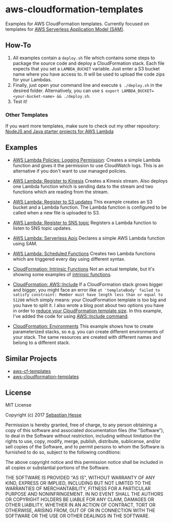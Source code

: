 # aws-cloudformation-templates
Examples for AWS CloudFormation templates.
Currently focused on templates for [AWS Serverless Application Model (SAM)](https://github.com/awslabs/serverless-application-model).


## How-To

1. All examples contain a `deploy.sh` file which contains some steps to package the source code and deploy a CloudFormation stack.
Each file expects that you set a `LAMBDA_BUCKET` variable.
Just enter a S3 bucket name where you have access to.
It will be used to upload the code zips for your Lambdas.
2. Finally, just open your command line and execute `$ ./deploy.sh` in the desired folder.
Alternatively, you can use `$ export LAMBDA_BUCKET=<your-bucket-name> && ./deploy.sh`.
3. Test it!

### Other Templates

If you want more templates, make sure to check out my other repository: [NodeJS and Java starter projects for AWS Lambda](https://github.com/seeebiii/aws-lambda-boilerplate)


## Examples

- [AWS Lambda Policies: Logging Permission](./AWS-Lambda-Policies): 
Creates a simple Lambda function and gives it the permission to use CloudWatch logs.
This is an alternative if you don't want to use managed policies.

- [AWS Lambda: Register to Kinesis](./AWS-Lambda-Register-To-Kinesis)
Creates a Kinesis stream.
Also deploys one Lambda function which is sending data to the stream and two functions which are reading from the stream.

- [AWS Lambda: Register to S3 updates](./AWS-Lambda-Register-To-S3-Updates)
This example creates an S3 bucket and a Lambda function.
The Lambda function is configured to be called when a new file is uploaded to S3.

- [AWS Lambda: Register to SNS topic](./AWS-Lambda-Register-To-SNS-Topic)
Registers a Lambda function to listen to SNS topic updates.

- [AWS Lambda: Serverless Apis](./AWS-Lambda-Serverless-Apis)
Declares a simple AWS Lambda function using SAM.

- [AWS Lambda: Scheduled Functions](./AWS-Lambda-Scheduled-Functions)
Creates two Lambda functions which are triggered every day using different syntax.

- [CloudFormation: Intrinsic Functions](./CloudFormation-Intrinsic-Functions)
Not an actual template, but it's showing some examples of [intrinsic functions](http://docs.aws.amazon.com/AWSCloudFormation/latest/UserGuide/intrinsic-function-reference.html).

- [CloudFormation: AWS::Include](./CloudFormation-AWS-Include)
If a CloudFormation stack grows bigger and bigger, you might face an error like `at 'templateBody' failed to satisfy constraint: Member must have length less than or equal to 51200`
which simply means: your CloudFormation template is too big and you have to split it. I also wrote a blog post about two options you have in 
order to [reduce your CloudFormation template size](https://www.sebastianhesse.de/2017/08/12/reduce-cloudformation-template-size/).
In this example, I've added the code for using [AWS::Include command](http://docs.aws.amazon.com/AWSCloudFormation/latest/UserGuide/create-reusable-transform-function-snippets-and-add-to-your-template-with-aws-include-transform.html).

- [CloudFormation: Environments](./CloudFormation-Environments)
This example shows how to create parameterized stacks, so e.g. you can create different environments of your stack.
The same resources are created with different names and belong to a different stack.


## Similar Projects

- [aws-cf-templates](https://github.com/widdix/aws-cf-templates)
- [aws-cloudformation-templates](https://github.com/awslabs/aws-cloudformation-templates)


## License

MIT License

Copyright (c) 2017 [Sebastian Hesse](https://www.sebastianhesse.de)

Permission is hereby granted, free of charge, to any person obtaining a copy
of this software and associated documentation files (the "Software"), to deal
in the Software without restriction, including without limitation the rights
to use, copy, modify, merge, publish, distribute, sublicense, and/or sell
copies of the Software, and to permit persons to whom the Software is
furnished to do so, subject to the following conditions:

The above copyright notice and this permission notice shall be included in all
copies or substantial portions of the Software.

THE SOFTWARE IS PROVIDED "AS IS", WITHOUT WARRANTY OF ANY KIND, EXPRESS OR
IMPLIED, INCLUDING BUT NOT LIMITED TO THE WARRANTIES OF MERCHANTABILITY,
FITNESS FOR A PARTICULAR PURPOSE AND NONINFRINGEMENT. IN NO EVENT SHALL THE
AUTHORS OR COPYRIGHT HOLDERS BE LIABLE FOR ANY CLAIM, DAMAGES OR OTHER
LIABILITY, WHETHER IN AN ACTION OF CONTRACT, TORT OR OTHERWISE, ARISING FROM,
OUT OF OR IN CONNECTION WITH THE SOFTWARE OR THE USE OR OTHER DEALINGS IN THE
SOFTWARE.
